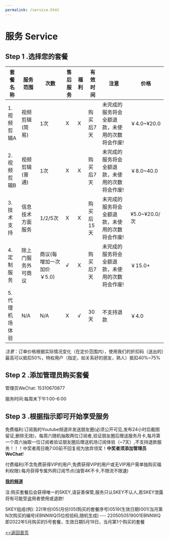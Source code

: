 ```yaml
---
permalink: /service.html
---
```


# 服务 Service

## Step 1 .选择您的套餐

| 套餐名称 | 服务范围| 次数 | 售后服务 | 福利 | 有效时间 | 注意 | 价格 |
| -------- | ----- | ------ |------- | ---- | -------- | ------------ | ----- |
| 1.视频剪辑A | 视频剪辑(简易) | 1次 | X | X | 购买后7天 | 未完成的服务将会全额退款，未使用的次数将会作废! | ￥4.0~¥20.0 |
| 2.视频剪辑B | 视频剪辑(普通) | 1次 | X | X | 购买后7天 | 未完成的服务将会全额退款，未使用的次数将会作废! | ￥8.0~40.0 |
| 3.技术支持 | 信息技术方面服务 | 1/2/5次 | X | X | 购买后15天 | 未完成的服务将会全额退款，未使用的次数将会作废! | ¥5.0~¥20.0/次 |
| 4.定制服务 | 除上门服务外可商议 | 商议(每增加一次加价￥5.0) | √ | X | 购买后7天 | 未完成的服务将会全额退款，未使用的次数将会作废! | ￥15.0+ |
| 5.代理机场体验 | N/A | N/A | X | √ | 30天 | 不支持退款 | ￥4.0 |

*注意*：订单价格根据实际情况变化（在定价范围内），使用我们的折扣码（送出的）最高可以抵扣50%，特权用户（指定，如关系好的朋友，熟人）抵扣40%~75%

## Step 2 .添加管理员购买套餐

管理员WeChat: 15310670877

服务时间:每周末下午1:00-6:00

## Step 3 .根据指示即可开始享受服务

免费福利:订阅我的Youtube频道并发送朋友圈(必须公开可见,发布24小时后截图留证,删除无效)，每周六随机抽取两位订阅者,验证朋友圈后赠送服务月卡,每月第一个周六抽取一位订阅者验证朋友圈后赠送机场订阅体验（~7天）,不支持退款服务！！！中奖者周日晚7:00前不回复视为放弃领奖！**中奖者须添加管理员WeChat**!

付费福利(不含免费获得VIP的用户,免费获得VIP的用户或无VIP用户需单独购买福利权限):每月获得专属外网订阅节点(油管4K不卡,不限流不限速)

**[我的频道](https://www.youtube.com/channel/UCXKZtp7WHK2rfcrVfsvSTuw)**

注:购买套餐后会获得唯一的SKEY,请妥善保管,服务只认SKEY不认人,若SKEY泄露将有可能受盗用者使用或退款!

SKEY组成(例): 22(年份)05(月份)05(购买的套餐序号)0519(生效日期)001(当月第N次购买的编号)EBNNWQ(5位校验码,随机生成) --- 2205050519001EBNNWQ 即2022年5月购买的5号套餐，生效日期5月19日，当月第1个购买的套餐

[<<返回首页](https://corestudi0.github.io)
